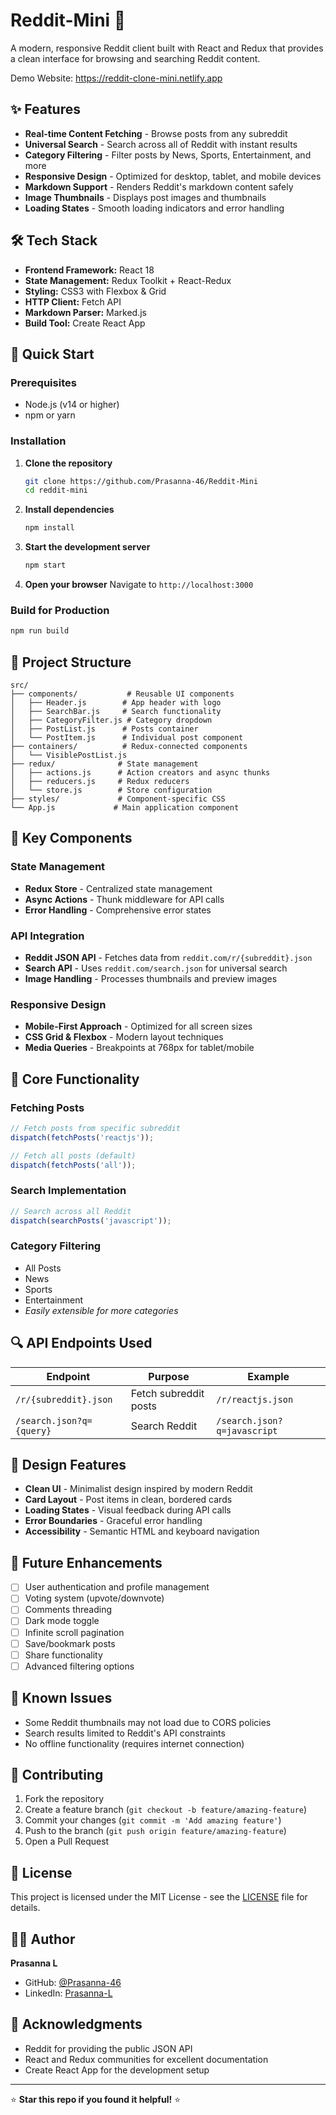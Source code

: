 # Reddit-Mini 🚀

A modern, responsive Reddit client built with React and Redux that provides a clean interface for browsing and searching Reddit content.

Demo Website: https://reddit-clone-mini.netlify.app

## ✨ Features

- **Real-time Content Fetching** - Browse posts from any subreddit
- **Universal Search** - Search across all of Reddit with instant results
- **Category Filtering** - Filter posts by News, Sports, Entertainment, and more
- **Responsive Design** - Optimized for desktop, tablet, and mobile devices
- **Markdown Support** - Renders Reddit's markdown content safely
- **Image Thumbnails** - Displays post images and thumbnails
- **Loading States** - Smooth loading indicators and error handling

## 🛠️ Tech Stack

- **Frontend Framework:** React 18
- **State Management:** Redux Toolkit + React-Redux
- **Styling:** CSS3 with Flexbox & Grid
- **HTTP Client:** Fetch API
- **Markdown Parser:** Marked.js
- **Build Tool:** Create React App

## 🚀 Quick Start

### Prerequisites
- Node.js (v14 or higher)
- npm or yarn

### Installation

1. **Clone the repository**
   ```bash
   git clone https://github.com/Prasanna-46/Reddit-Mini
   cd reddit-mini
   ```

2. **Install dependencies**
   ```bash
   npm install
   ```

3. **Start the development server**
   ```bash
   npm start
   ```

4. **Open your browser**
   Navigate to `http://localhost:3000`

### Build for Production
```bash
npm run build
```

## 📁 Project Structure

```
src/
├── components/           # Reusable UI components
│   ├── Header.js        # App header with logo
│   ├── SearchBar.js     # Search functionality
│   ├── CategoryFilter.js # Category dropdown
│   ├── PostList.js      # Posts container
│   └── PostItem.js      # Individual post component
├── containers/          # Redux-connected components
│   └── VisiblePostList.js
├── redux/              # State management
│   ├── actions.js      # Action creators and async thunks
│   ├── reducers.js     # Redux reducers
│   └── store.js        # Store configuration
├── styles/             # Component-specific CSS
└── App.js             # Main application component
```

## 🔧 Key Components

### State Management
- **Redux Store** - Centralized state management
- **Async Actions** - Thunk middleware for API calls
- **Error Handling** - Comprehensive error states

### API Integration
- **Reddit JSON API** - Fetches data from `reddit.com/r/{subreddit}.json`
- **Search API** - Uses `reddit.com/search.json` for universal search
- **Image Handling** - Processes thumbnails and preview images

### Responsive Design
- **Mobile-First Approach** - Optimized for all screen sizes
- **CSS Grid & Flexbox** - Modern layout techniques
- **Media Queries** - Breakpoints at 768px for tablet/mobile

## 🎯 Core Functionality

### Fetching Posts
```javascript
// Fetch posts from specific subreddit
dispatch(fetchPosts('reactjs'));

// Fetch all posts (default)
dispatch(fetchPosts('all'));
```

### Search Implementation
```javascript
// Search across all Reddit
dispatch(searchPosts('javascript'));
```

### Category Filtering
- All Posts
- News
- Sports  
- Entertainment
- *Easily extensible for more categories*

## 🔍 API Endpoints Used

| Endpoint | Purpose | Example |
|----------|---------|---------|
| `/r/{subreddit}.json` | Fetch subreddit posts | `/r/reactjs.json` |
| `/search.json?q={query}` | Search Reddit | `/search.json?q=javascript` |

## 🎨 Design Features

- **Clean UI** - Minimalist design inspired by modern Reddit
- **Card Layout** - Post items in clean, bordered cards
- **Loading States** - Visual feedback during API calls
- **Error Boundaries** - Graceful error handling
- **Accessibility** - Semantic HTML and keyboard navigation

## 🚧 Future Enhancements

- [ ] User authentication and profile management
- [ ] Voting system (upvote/downvote)
- [ ] Comments threading
- [ ] Dark mode toggle
- [ ] Infinite scroll pagination
- [ ] Save/bookmark posts
- [ ] Share functionality
- [ ] Advanced filtering options

## 🐛 Known Issues

- Some Reddit thumbnails may not load due to CORS policies
- Search results limited to Reddit's API constraints
- No offline functionality (requires internet connection)

## 🤝 Contributing

1. Fork the repository
2. Create a feature branch (`git checkout -b feature/amazing-feature`)
3. Commit your changes (`git commit -m 'Add amazing feature'`)
4. Push to the branch (`git push origin feature/amazing-feature`)
5. Open a Pull Request

## 📝 License

This project is licensed under the MIT License - see the [LICENSE](LICENSE) file for details.

## 👨‍💻 Author

**Prasanna L**
- GitHub: [@Prasanna-46](https://github.com/Prasanna-46)
- LinkedIn: [Prasanna-L](https://www.linkedin.com/feed/update/urn:li:activity:7334993670162522112/)

## 🙏 Acknowledgments

- Reddit for providing the public JSON API
- React and Redux communities for excellent documentation
- Create React App for the development setup

---

⭐ **Star this repo if you found it helpful!** ⭐
